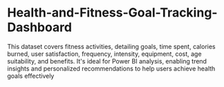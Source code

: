 # Health-and-Fitness-Goal-Tracking-Dashboard
This dataset covers fitness activities, detailing goals, time spent, calories burned, user satisfaction, frequency, intensity, equipment, cost, age suitability, and benefits. It's ideal for Power BI analysis, enabling trend insights and personalized recommendations to help users achieve health goals effectively
